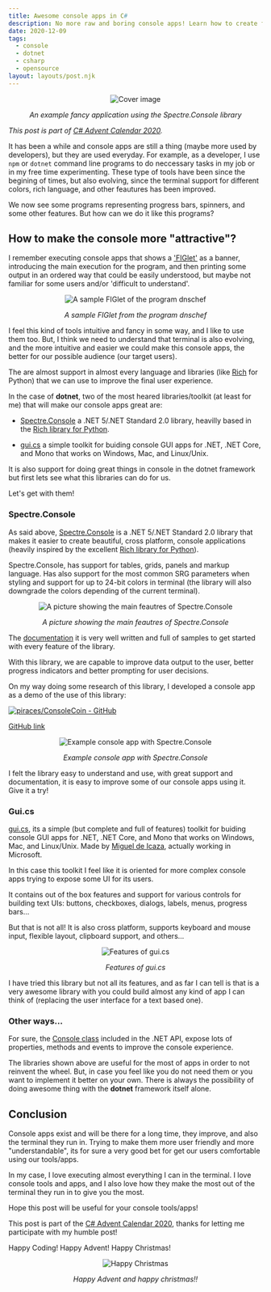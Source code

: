 ```yaml
---
title: Awesome console apps in C#
description: No more raw and boring console apps! Learn how to create fancy and useful console apps in C# with libraries made for this purpose. Meet the awesome libraries Spectre.Console and gui.cs.
date: 2020-12-09
tags:
  - console
  - dotnet
  - csharp
  - opensource
layout: layouts/post.njk
---
```


<div align="center">

![Cover image](../../img/posts/awesome-console-apps-csharp/spectre_table.gif)
</div>
<div align="center"><em>An example fancy application using the Spectre.Console library</em></div>

*This post is part of [C# Advent Calendar 2020](https://www.csadvent.christmas/).*

It has been a while and console apps are still a thing (maybe more used by developers), but they are used everyday.
For example, as a developer, I use `npm` or `dotnet` command line programs to do neccessary tasks in my job or in my free time experimenting.
These type of tools have been since the begining of times, but also evolving, since the terminal support for different colors, rich language, and other feautures has been improved.

We now see some programs representing progress bars, spinners, and some other features.
But how can we do it like this programs?

## How to make the console more "attractive"?

I remember executing console apps that shows a ['FIGlet'](http://www.figlet.org/) as a banner, introducing the main execution for the program, and then printing some output in an ordered way that could be easily understood, but maybe not familiar for some users and/or 'difficult to understand'.

<div align="center">

![A sample FIGlet of the program dnschef](../../img/posts/awesome-console-apps-csharp/figlet_sample.png)
</div>
<div align="center"><em>A sample FIGlet from the program dnschef</em></div>

I feel this kind of tools intuitive and fancy in some way, and I like to use them too. But, I think we need to understand that terminal is also evolving, and the more intuitive and easier we could make this console apps, the better for our possible audience (our target users).

The are almost support in almost every language and libraries (like [Rich](https://github.com/willmcgugan/rich) for Python) that we can use to improve the final user experience.

In the case of **dotnet**, two of the most heared libraries/toolkit (at least for me) that will make our console apps great are:

- [Spectre.Console](https://github.com/spectresystems/spectre.console) a .NET 5/.NET Standard 2.0 library, heavilly based in the [Rich library for Python](https://github.com/willmcgugan/rich).

- [gui.cs](https://github.com/migueldeicaza/gui.cs) a simple toolkit for buiding console GUI apps for .NET, .NET Core, and Mono that works on Windows, Mac, and Linux/Unix.

It is also support for doing great things in console in the dotnet framework but first lets see what this libraries can do for us.

Let's get with them!

### Spectre.Console

As said above, [Spectre.Console](https://github.com/spectresystems/spectre.console) is a .NET 5/.NET Standard 2.0 library that makes it easier to create beautiful, cross platform, console applications (heavily inspired by the excellent [Rich library for Python](https://github.com/willmcgugan/rich)).

Spectre.Console, has support for tables, grids, panels and markup language.
Has also support for the most common SRG parameters when styling and support for up to 24-bit colors in terminal (the library will also downgrade the colors depending of the current terminal).

<div align="center">

![A picture showing the main feautres of Spectre.Console](../../img/posts/awesome-console-apps-csharp/spectre_console_features.png)
</div>
<div align="center"><em>A picture showing the main feautres of Spectre.Console</em></div>

The [documentation](https://spectresystems.github.io/spectre.console/) it is very well written and full of samples to get started with every feature of the library.

With this library, we are capable to improve data output to the user, better progress indicators and better prompting for user decisions.

On my way doing some research of this library, I developed a console app as a demo of the use of this library:

[![piraces/ConsoleCoin - GitHub](https://gh-card.dev/repos/piraces/ConsoleCoin.svg)](https://github.com/piraces/ConsoleCoin)

[GitHub link](https://github.com/piraces/ConsoleCoin)

<div align="center">

![Example console app with Spectre.Console](../../img/posts/awesome-console-apps-csharp/example_app.png)
</div>
<div align="center"><em>Example console app with Spectre.Console</em></div>

I felt the library easy to understand and use, with great support and documentation, it is easy to improve some of our console apps using it. Give it a try!

### Gui.cs

[gui.cs](https://github.com/migueldeicaza/gui.cs), its a simple (but complete and full of features) toolkit for buiding console GUI apps for .NET, .NET Core, and Mono that works on Windows, Mac, and Linux/Unix. Made by [Miguel de Icaza](https://twitter.com/migueldeicaza), actually working in Microsoft.

In this case this toolkit I feel like it is oriented for more complex console apps trying to expose some UI for its users.

It contains out of the box features and support for various controls for building text UIs: buttons, checkboxes, dialogs, labels, menus, progress bars...

But that is not all! It is also cross platform, supports keyboard and mouse input, flexible layout, clipboard support, and others...

<div align="center">

![Features of gui.cs](../../img/posts/awesome-console-apps-csharp/guics_sample.gif)
</div>
<div align="center"><em>Features of gui.cs</em></div>

I have tried this library but not all its features, and as far I can tell is that is a very awesome library with you could build almost any kind of app I can think of (replacing the user interface for a text based one).

### Other ways...

For sure, the [Console class](https://docs.microsoft.com/en-us/dotnet/api/system.console?view=net-5.0) included in the .NET API, expose lots of properties, methods and events to improve the console experience.

The libraries shown above are useful for the most of apps in order to not reinvent the wheel. But, in case you feel like you do not need them or you want to implement it better on your own. There is always the possibility of doing awesome thing with the **dotnet** framework itself alone.


## Conclusion

Console apps exist and will be there for a long time, they improve, and also the terminal they run in. Trying to make them more user friendly and more "understandable", its for sure a very good bet for get our users comfortable using our tools/apps.

In my case, I love executing almost everything I can in the terminal. I love console tools and apps, and I also love how they make the most out of the terminal they run in to give you the most.

Hope this post will be useful for your console tools/apps!


This post is part of the [C# Advent Calendar 2020](https://www.csadvent.christmas/), thanks for letting me participate with my humble post!

Happy Coding! Happy Advent! Happy Christmas!

<div align="center">

![Happy Christmas](../../img/posts/awesome-console-apps-csharp/christmas.jpg)
</div>
<div align="center"><em>Happy Advent and happy christmas!!</em></div>
